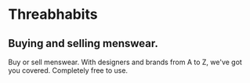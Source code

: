 # Threabhabits

## Buying and selling menswear.
Buy or sell menswear. With designers and brands from A to Z, we've got you covered. Completely free to use.
